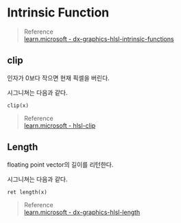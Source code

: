 # Intrinsic Function

> Reference  
> [learn.microsoft - dx-graphics-hlsl-intrinsic-functions](https://learn.microsoft.com/en-us/windows/win32/direct3dhlsl/dx-graphics-hlsl-intrinsic-functions)  

## clip
인자가 0보다 작으면 현재 픽셀을 버린다.

시그니쳐는 다음과 같다.
```
clip(x)
```

> Reference  
> [learn.microsoft - hlsl-clip](https://learn.microsoft.com/ko-kr/windows/win32/direct3dhlsl/dx-graphics-hlsl-clip)  

## Length
floating point vector의 길이를 리턴한다.

시그니쳐는 다음과 같다.
```
ret length(x)
```

> Reference  
> [learn.microsoft - dx-graphics-hlsl-length](https://learn.microsoft.com/en-us/windows/win32/direct3dhlsl/dx-graphics-hlsl-length)  